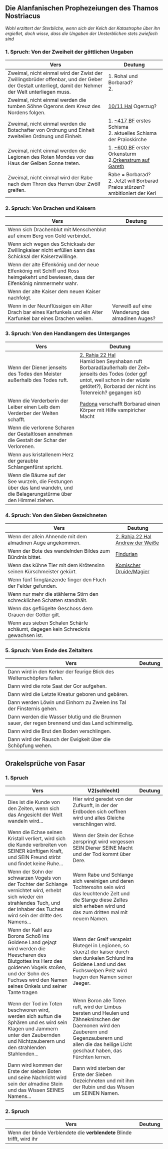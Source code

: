 ## Die Alanfanischen Prophezeiungen des Thamos Nostriacus

*Wohl erzittert der Sterbliche, wenn sich der Kelch der Katastrophe über ihn ergießet, doch wisse, dass die Ungaben der Unsterblichen stets zwiefach sind*

### 1. Spruch: Von der Zweiheit der göttlichen Ungaben
| Vers                                                                                                                                                 | Deutung                                                                                                      |
| ---------------------------------------------------------------------------------------------------------------------------------------------------- | ------------------------------------------------------------------------------------------------------------ |
| Zweimal, nicht einmal wird der Zwist der Zwillingsbrüder offenbar, und der Geber der Gestalt unterliegt, damit der Nehmer der Welt unterliegen muss. | 1. Rohal und Borbarad?<br>2.                                                                                 |
| Zweimal, nicht einmal werden die tumben Söhne Ogerons dem Kreuz des Nordens folgen.                                                                  | [10/11 Hal](Geschichte.md#10/11%20Hal) Ogerzug?                                                              |
| Zweimal, nicht einmal werden die Botschafter von Ordnung und Einheit zweiteilen Ordnung und Einheit.                                                 | 1. [~417 BF](Geschichte.md#~417%20BF) erstes Schisma<br>2. aktuelles Schisma der Praioskirche                |
| Zweimal, nicht einmal werden die Legionen des Roten Mondes vor das Haus der Gelben Sonne treten.                                                     | 1. [~600 BF](Geschichte.md#~600%20BF) erster Orkensturm<br>2.[Orkenstrum auf Gareth](Geschichte.md#18%20Hal) |
| Zweimal, nicht einmal wird der Rabe nach dem Thron des Herren über Zwölf greifen.                                                                    | Rabe = Borbarad?<br>2. Jetzt will Borbarad Praios stürzen? ambitioniert der Kerl                             |

### 2. Spruch: Von Drachen und Kaisern 
| Vers                                                                                                                                | Deutung                                         |
| ----------------------------------------------------------------------------------------------------------------------------------- | ----------------------------------------------- |
| Wenn sich Drachenblut mit Menschenblut auf einem Berg von Gold verbindet.                                                           |                                                 |
| Wenn sich wegen des Schicksals der Zwillingkaiser nicht erfüllen kann das Schicksal der Kaiserzwillinge.                            |                                                 |
| Wenn der alte Elfenkönig und der neue Elfenkönig mit Schiff und Ross heimgekehrt und bewiesen, dass der Elfenkönig nimmermehr wahr. |                                                 |
| Wenn der alte Kaiser dem neuen Kaiser nachfolgt.                                                                                    |                                                 |
| Wenn in der Neunflüssigen ein Alter Drach bar eines Karfunkels und ein Alter Karfunkel bar eines Drachen weilen.                    | Verweiß auf eine Wanderung des almadinen Auges? |

### 3. Spruch: Von den Handlangern des Unterganges 
| Vers                                                                                                                      | Deutung                                                                                                                                                                                                                                 |
| ------------------------------------------------------------------------------------------------------------------------- | --------------------------------------------------------------------------------------------------------------------------------------------------------------------------------------------------------------------------------------- |
| Wenn der Diener jenseits des Todes den Meister außerhalb des Todes ruft.                                                  | [2. Rahja 22 Hal](Geschichte.md#2.%20Rahja%2022%20Hal)<br>Hamid ben Seyshaban ruft Borbarad(außerhalb der Zeit= jenseits des Todes (oder ggf untot, weil schon in der wüste getötet?), Borbarad der nicht ins Totenreich? gegangen ist) |
| Wenn die Verderberin der Leiber einen Leib dem Verderber der Welten schafft.                                              | [Padona](Personen.md#Padona) verschafft Borbarad einen Körper mit Hilfe vampiricher Macht                                                                                                                                               |
| Wenn die verlorene Scharen der Gestaltlosen annehmen die Gestalt der Schar der Verlorenen.                                |                                                                                                                                                                                                                                         |
| Wenn aus kristallenem Herz der geraubte Schlangenfürst spricht.                                                           |                                                                                                                                                                                                                                         |
| Wenn die Bäume auf der See wurzeln, die Festungen über das land wandeln, und die Belagerungstürme über den Himmel ziehen. |                                                                                                                                                                                                                                         |

### 4. Spruch: Von den Sieben Gezeichneten 
| Vers                                                                            | Deutung                                                                                                               |
| ------------------------------------------------------------------------------- | --------------------------------------------------------------------------------------------------------------------- |
| Wenn der allein Ahnende mit dem almadinen Auge angekommen.                      | [2. Rahja 22 Hal](Geschichte.md#2.%20Rahja%2022%20Hal) <br>[Andrew der Weiße](Die%20Gezeichneten.md#Andrew%20der%20Weiße) |
| Wenn der Bote des wandelnden Bildes zum Bündnis bittet.                         | [Findurian](Die%20Gezeichneten.md#Findurian)                                                                             |
| Wenn das kühne Tier mit dem Krötensinn seinen Kürschmeister gekürt.             | [Komischer Druide/Magier](Die%20Gezeichneten.md#Komischer%20Druide/Magier)                                               |
| Wenn fünf firnglänzende finger den Fluch der Felder gefunden.                   |                                                                                                                       |
| Wenn nur mehr die stählerne Stirn den schrecklichen Schatten standhält.         |                                                                                                                       |
| Wenn das geflügelte Geschoss dem Grauen der Götter gilt.                        |                                                                                                                       |
| Wenn aus sieben Schalen Schärfe schäumt, dagegen kein Schrecknis gewachsen ist. |                                                                                                                       |

### 5. Spruch: Vom Ende des Zeitalters 
| Vers                                                                                             | Deutung |
| ------------------------------------------------------------------------------------------------ | ------- |
| Dann wird in den Kerker der feurige Blick des Weltenschöpfers fallen.                            |         |
| Dann wird die rote Saat der Gor aufgehen.                                                        |         |
| Dann wird die Letzte Kreatur geboren und gebären.                                                |         |
| Dann werden Löwin und Einhorn zu Zweien ins Tal der Finsternis gehen.                            |         |
| Dann werden die Wasser blutig und die Brunnen sauer, der regen brennend und das Land schimmelig. |         |
| Dann wird die Brut den Boden verschlingen.                                                       |         |
| Dann wird der Rausch der Ewigkeit über die Schöpfung wehen.                                      |         |

## Orakelsprüche von Fasar
### 1. Spruch
| Vers                                                                                                                                                                                                                 | V2(schlecht)                                                                                                                                                                                              | Deutung |
| -------------------------------------------------------------------------------------------------------------------------------------------------------------------------------------------------------------------- | --------------------------------------------------------------------------------------------------------------------------------------------------------------------------------------------------------- | ------- |
| Dies ist die Kunde von den Zeiten, wenn sich das Angesicht der Welt wandeln wird...                                                                                                                                  | Hier wird geredet von der Zufkunft, in der der Erdboden sich oeffnen wird und alles Gleiche verschlingen wird.                                                                                            |         |
| Wenn die Echse seinen Kristall verliert, wird sich die Kunde verbreiten von SEINER künftigen Kraft, und SEIN Freund stirbt und findet keine Ruhe...                                                                  | Wenn der Stein der Echse zerspringt wird vergessen SEIN Diener SEINE Macht und der Tod kommt über Dere.                                                                                                   |         |
| Wenn der Sohn der schwarzen Vogels von der Tochter der Schlange vernichtet wird, erhebt sich wieder ein strahlendes Tuch, und der Inhaber des Tuches wird sein der dritte des Namens...                              | Wenn Rabe und Schlange sich vereinigen und deren Tochtersohn sein wird das leuchtende Zelt und die Stange diese Zeltes sich erheben wird und das zum dritten mal mit neuem Namen.                         |         |
| Wenn der Kalif aus Borons Schoß ins Goldene Land gejagt wird werden die Heescharen des Blutgottes ins Herz des goldenen Vogels stoßen, und der Sohn des Fuchses wird den Namen seines Onkels und seiner Tante tragen | Wenn der Greif verspeist Blutegel in Legionen, so stuerzt der kaiser durch den dunkelen Schlund ins Goldene Land und des Fuchswelpen Pelz wird tragen den Namen seiner Jaeger.                            |         |
| Wenn der Tod im Toten beschworen wird, werden sich auftun die Sphären und es wird sein Klagen und Jammern unter den Zaubernden und Nichtzauberern und den strahlenden Stahlenden...                                  | Wenn Boron alle Toten ruft, wird der Limbus bersten und Heulen und Zähneknirschen der Daemonen wird den Zauberern und Gegenzauberern und allen die das heilige Licht geschaut haben, das Fürchten lernen. |         |
| Dann wird kommen der Erste der sieben Boten und seine Nachricht wird sein der almadine Stein und das Wissen SEINES Namens...                                                                                         | Dann wird sterben der Erste der Sieben Gezeichneten und mit ihm der Rubin und das Wissen um SEINEN Namen.                                                                                                 |         |

### 2. Spruch
| Vers                                                                    | Deutung |
| ----------------------------------------------------------------------- | ------- |
| Wenn der blinde Verblendete die **verblendete** Blinde trifft, wird ihr |         |
